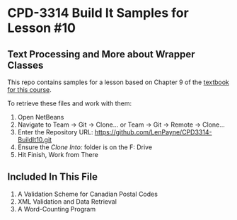 # CPD-3314 Build It Samples for Lesson #10
## Text Processing and More about Wrapper Classes

This repo contains samples for a lesson based on Chapter 9 of the [textbook for this course](http://www.pearsonhighered.com/educator/product/Starting-Out-with-Java-From-Control-Structures-through-Objects-5E/9780132855839.page).

To retrieve these files and work with them:

1. Open NetBeans
2. Navigate to Team -> Git -> Clone... or Team -> Git -> Remote -> Clone...
3. Enter the Repository URL: https://github.com/LenPayne/CPD3314-BuildIt10.git
4. Ensure the *Clone Into:* folder is on the F: Drive
5. Hit Finish, Work from There

## Included In This File

1. A Validation Scheme for Canadian Postal Codes
2. XML Validation and Data Retrieval
3. A Word-Counting Program